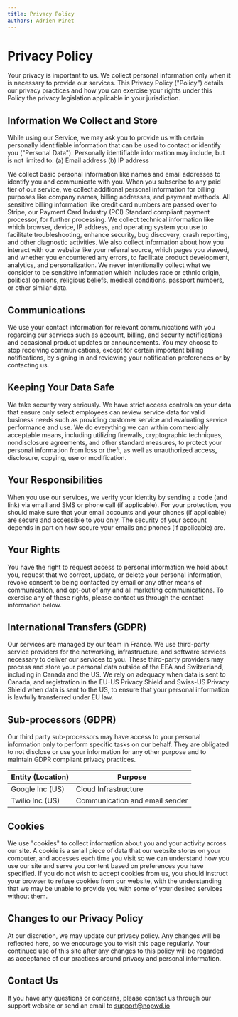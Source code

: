 ```yaml
---
title: Privacy Policy
authors: Adrien Pinet
---
```


# Privacy Policy

Your privacy is important to us. We collect personal information only when it is necessary to provide our services. This Privacy Policy ("Policy") details our privacy practices and how you can exercise your rights under this Policy the privacy legislation applicable in your jurisdiction.

## Information We Collect and Store

While using our Service, we may ask you to provide us with certain personally identifiable information that can be used to contact or identify you ("Personal Data"). Personally identifiable information may include, but is not limited to:
(a) Email address
(b) IP address

We collect basic personal information like names and email addresses to identify you and communicate with you. When you subscribe to any paid tier of our service, we collect additional personal information for billing purposes like company names, billing addresses, and payment methods. All sensitive billing information like credit card numbers are passed over to Stripe, our Payment Card Industry (PCI) Standard compliant payment processor, for further processing.
We collect technical information like which browser, device, IP address, and operating system you use to facilitate troubleshooting, enhance security, bug discovery, crash reporting, and other diagnostic activities. We also collect information about how you interact with our website like your referral source, which pages you viewed, and whether you encountered any errors, to facilitate product development, analytics, and personalization.
We never intentionally collect what we consider to be sensitive information which includes race or ethnic origin, political opinions, religious beliefs, medical conditions, passport numbers, or other similar data.

## Communications

We use your contact information for relevant communications with you regarding our services such as account, billing, and security notifications and occasional product updates or announcements. You may choose to stop receiving communications, except for certain important billing notifications, by signing in and reviewing your notification preferences or by contacting us.

## Keeping Your Data Safe

We take security very seriously. We have strict access controls on your data that ensure only select employees can review service data for valid business needs such as providing customer service and evaluating service performance and use. We do everything we can within commercially acceptable means, including utilizing firewalls, cryptographic techniques, nondisclosure agreements, and other standard measures, to protect your personal information from loss or theft, as well as unauthorized access, disclosure, copying, use or modification.

## Your Responsibilities

When you use our services, we verify your identity by sending a code (and link) via email and SMS or phone call (if applicable). For your protection, you should make sure that your email accounts and your phones (if applicable) are secure and accessible to you only. The security of your account depends in part on how secure your emails and phones (if applicable) are.

## Your Rights

You have the right to request access to personal information we hold about you, request that we correct, update, or delete your personal information, revoke consent to being contacted by email or any other means of communication, and opt-out of any and all marketing communications. To exercise any of these rights, please contact us through the contact information below.

## International Transfers (GDPR)

Our services are managed by our team in France.
We use third-party service providers for the networking, infrastructure, and software services necessary to deliver our services to you. These third-party providers may process and store your personal data outside of the EEA and Switzerland, including in Canada and the US. We rely on adequacy when data is sent to Canada, and registration in the EU-US Privacy Shield and Swiss-US Privacy Shield when data is sent to the US, to ensure that your personal information is lawfully transferred under EU law.

## Sub-processors (GDPR)

Our third party sub-processors may have access to your personal information only to perform specific tasks on our behalf. They are obligated to not disclose or use your information for any other purpose and to maintain GDPR compliant privacy practices.

| Entity (Location) | Purpose                        |
| ----------------- | ------------------------------ |
| Google Inc (US)   | Cloud Infrastructure           |
| Twilio Inc (US)   | Communication and email sender |

## Cookies

We use "cookies" to collect information about you and your activity across our site. A cookie is a small piece of data that our website stores on your computer, and accesses each time you visit so we can understand how you use our site and serve you content based on preferences you have specified. If you do not wish to accept cookies from us, you should instruct your browser to refuse cookies from our website, with the understanding that we may be unable to provide you with some of your desired services without them.

## Changes to our Privacy Policy

At our discretion, we may update our privacy policy. Any changes will be reflected here, so we encourage you to visit this page regularly. Your continued use of this site after any changes to this policy will be regarded as acceptance of our practices around privacy and personal information.

## Contact Us

If you have any questions or concerns, please contact us through our support website or send an email to support@nopwd.io
